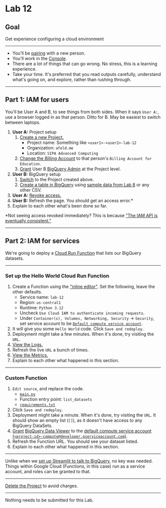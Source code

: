 # Lab 12

## Goal

Get experience configuring a cloud environment

---

- You'll be [pairing](../docs/pairing.md) with a new person.
- You'll work in the [Console](https://console.cloud.google.com/).
- There are a lot of things that can go wrong. No stress, this is a learning experience.
- Take your time. It's preferred that you read outputs carefully, understand what's going on, and explore, rather than rushing through.

---

## Part 1: IAM for users

You'll be User A and B, to see things from both sides. When it says `User A:`, use a browser logged in as that person. Ditto for B. May be easiest to switch between laptops.

1. **User A:** Project setup
   1. [Create a new Project.](https://cloud.google.com/resource-manager/docs/creating-managing-projects#creating_a_project)
      - Project name: Something like `<user1>-<user2>-lab-12`
      - Organization: `afeld.me`
      - Location: `SIPA Advanced Computing`
   1. [Change the Billing Account](https://cloud.google.com/billing/docs/how-to/modify-project#how-to-change-ba) to that person's `Billing Account for Education`.
   1. [Grant](https://cloud.google.com/iam/docs/grant-role-console#grant_an_iam_role) User B [BigQuery Admin](https://cloud.google.com/bigquery/docs/access-control#bigquery.admin) at the Project level.
1. **User B:** BigQuery setup
   1. [Switch](../docs/google_cloud.md#switching-to-your-google-cloud-project) to the Project created above.
   1. [Create a table in BigQuery](https://cloud.google.com/bigquery/docs/tables#create-table) using [sample data from Lab 8](../examples/lab_8/PCPI24M1.csv) or any other CSV.
1. **User A:** [Revoke access.](https://cloud.google.com/docs/security/data-loss-prevention/revoking-user-access#remove-account)
1. **User B:** Refresh the page. You should get an access error.\*
1. Explain to each other what's been done so far.

\*Not seeing access revoked immediately? This is because ["The IAM API is eventually consistent."](https://cloud.google.com/iam/docs/overview#consistency)

---

## Part 2: IAM for services

We're going to deploy a [Cloud Run Function](https://cloud.google.com/functions) that lists our BigQuery datasets.

---

### Set up the Hello World Cloud Run Function

1. Create a Function using the ["inline editor"](https://cloud.google.com/run/docs/quickstarts/functions/deploy-functions-console). Set the following, leave the other defaults.
   - Service name: `lab-12`
   - Region: `us-central1`
   - Runtime: `Python 3.12`
   - Uncheck `Use Cloud IAM to authenticate incoming requests`.
   - Under `Container(s), Volumes, Networking, Security` -> `Security`, set service account to be [`Default compute service account`](https://cloud.google.com/functions/docs/securing/function-identity#runtime-sa).
1. It will give you some `Hello World` code. Click `Save and redeploy`.
1. Deployment might take a few minutes. When it's done, try visiting the `URL`.
1. [View the Logs.](https://cloud.google.com/run/docs/logging#viewing-logs-cloud-run)
1. Refresh the live `URL` a bunch of times.
1. [View the Metrics.](https://cloud.google.com/run/docs/monitoring)
1. Explain to each other what happened in this section.

---

### Custom Function

1. `Edit source`, and replace the code.
   - [`main.py`](../examples/cloud_run_function/main.py)
   - Function entry point: `list_datasets`
   - [`requirements.txt`](../examples/cloud_run_function/requirements.txt)
1. Click `Save and redeploy`.
1. Deployment might take a minute. When it's done, try visiting the `URL`. It should show an empty list (`[]`), as it doesn't have access to any BigQuery DataSets.
1. [Grant](https://cloud.google.com/iam/docs/grant-role-console#grant_an_iam_role) [BigQuery Data Viewer](https://cloud.google.com/bigquery/docs/access-control#bigquery.dataViewer) to the [default compute service account (`<project-id>-compute@developer.gserviceaccount.com`)](https://cloud.google.com/functions/docs/securing/function-identity#runtime-sa).
1. Refresh the Function URL. You should see your dataset listed.
1. Explain to each other what happened in this section.

---

Unlike when we [set up Streamlit to talk to BigQuery](../docs/project.md#part-5), no key was needed. Things within Google Cloud (Functions, in this case) run as a service account, and roles can be granted to that.

---

[Delete the Project](https://cloud.google.com/resource-manager/docs/creating-managing-projects#shutting_down_projects) to avoid charges.

---

Nothing needs to be submitted for this Lab.
